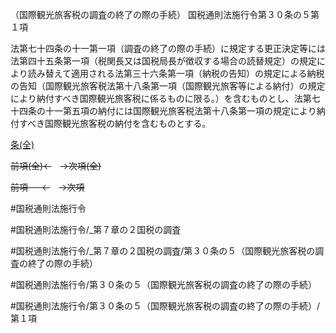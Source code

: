 （国際観光旅客税の調査の終了の際の手続）
国税通則法施行令第３０条の５第１項

法第七十四条の十一第一項（調査の終了の際の手続）に規定する更正決定等には法第四十五条第一項（税関長又は国税局長が徴収する場合の読替規定）の規定により読み替えて適用される法第三十六条第一項（納税の告知）の規定による納税の告知（国際観光旅客税法第十八条第一項（国際観光旅客等による納付）の規定により納付すべき国際観光旅客税に係るものに限る。）を含むものとし、法第七十四条の十一第五項の納付には国際観光旅客税法第十八条第一項の規定により納付すべき国際観光旅客税の納付を含むものとする。

[条(全)](国税通則法施行＿令＿第３０条の５_.md)

~~前項(全)←~~　~~→次項(全)~~

~~前項 　 ←~~　~~→次項~~



#国税通則法施行令

#国税通則法施行令/_第７章の２国税の調査

#国税通則法施行令/_第７章の２国税の調査/第３０条の５（国際観光旅客税の調査の終了の際の手続）

#国税通則法施行令/第３０条の５（国際観光旅客税の調査の終了の際の手続）

#国税通則法施行令/第３０条の５（国際観光旅客税の調査の終了の際の手続）/第１項


